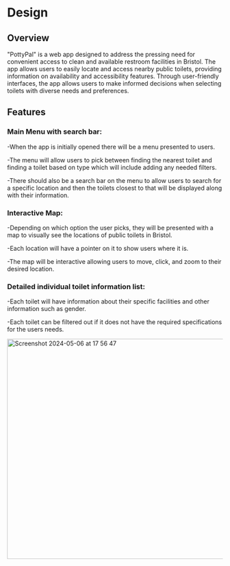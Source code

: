 # Design

## Overview

"PottyPal" is a web app designed to address the pressing need for convenient access to clean and available restroom facilities in Bristol. The app allows users to easily locate and access nearby public toilets, providing information on availability and accessibility features. Through user-friendly interfaces, the app allows users to make informed decisions when selecting toilets with diverse needs and preferences. 

## Features

### Main Menu with search bar:

-When the app is initially opened there will be a menu presented to users.

-The menu will allow users to pick between finding the nearest toilet and finding a toilet based on type which will include adding any needed filters.

-There should also be a search bar on the menu to allow users to search for a specific location and then the toilets closest to that will be displayed along with their information.

### Interactive Map:

-Depending on which option the user picks, they will be presented with a map to visually see the locations of public toilets in Bristol.

-Each location will have a pointer on it to show users where it is.

-The map  will be interactive allowing users to move, click, and zoom to their desired location.

### Detailed individual toilet information list:

-Each toilet will have information about their specific facilities and other information such as gender.

-Each toilet can be filtered out if it does not have the required specifications for the users needs.


<img width="514" alt="Screenshot 2024-05-06 at 17 56 47" src="https://github.com/Kendog09/Kendog09.github.io/assets/110036605/ea0721da-309f-4a70-b886-9cd953092062">
